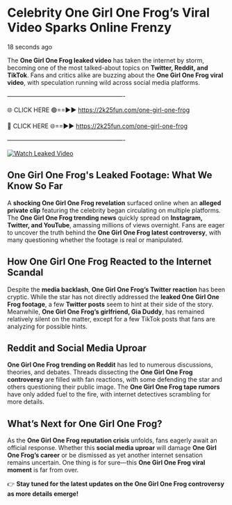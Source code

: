 # Celebrity One Girl One Frog’s Viral Video Sparks Online Frenzy

18 seconds ago

The **One Girl One Frog leaked video** has taken the internet by storm, becoming one of the most talked-about topics on **Twitter, Reddit, and TikTok**. Fans and critics alike are buzzing about the **One Girl One Frog viral video**, with speculation running wild across social media platforms.

———————————————————-

🌐 CLICK HERE 🟢==►► https://2k25fun.com/one-girl-one-frog

🔴 CLICK HERE 🌐==►► https://2k25fun.com/one-girl-one-frog

———————————————————-

[![Watch Leaked Video](https://miro.medium.com/v2/resize:fit:828/format:webp/1*cilzJN44JGOrTw9NJCrNHA.gif "Watch Leaked Video")](https://2k25fun.com/one-girl-one-frog)

## **One Girl One Frog's Leaked Footage: What We Know So Far**  
A **shocking One Girl One Frog revelation** surfaced online when an **alleged private clip** featuring the celebrity began circulating on multiple platforms. The **One Girl One Frog trending news** quickly spread on **Instagram, Twitter, and YouTube**, amassing millions of views overnight. Fans are eager to uncover the truth behind the **One Girl One Frog latest controversy**, with many questioning whether the footage is real or manipulated.  

## **How One Girl One Frog Reacted to the Internet Scandal**  
Despite the **media backlash**, **One Girl One Frog’s Twitter reaction** has been cryptic. While the star has not directly addressed the **leaked One Girl One Frog footage**, a few **Twitter posts** seem to hint at their side of the story. Meanwhile, **One Girl One Frog’s girlfriend, Gia Duddy**, has remained relatively silent on the matter, except for a few TikTok posts that fans are analyzing for possible hints.  

## **Reddit and Social Media Uproar**  
**One Girl One Frog trending on Reddit** has led to numerous discussions, theories, and debates. Threads dissecting the **One Girl One Frog controversy** are filled with fan reactions, with some defending the star and others questioning their public image. The **One Girl One Frog tape rumors** have only added fuel to the fire, with internet detectives scrambling for more details.  

## **What’s Next for One Girl One Frog?**  
As the **One Girl One Frog reputation crisis** unfolds, fans eagerly await an official response. Whether this **social media uproar** will damage **One Girl One Frog’s career** or be dismissed as yet another internet sensation remains uncertain. One thing is for sure—this **One Girl One Frog viral moment** is far from over.  

👉 **Stay tuned for the latest updates on the One Girl One Frog controversy as more details emerge!**  